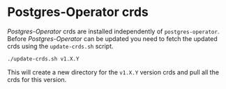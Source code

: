 # Postgres-Operator crds

*Postgres-Operator* crds are installed independently of `postgres-operator`. Before
*Postgres-Operator* can be updated you need to fetch the updated crds using the
`update-crds.sh` script.

```bash
./update-crds.sh v1.X.Y
```

This will create a new directory for the `v1.X.Y` version crds and pull
all the crds for this version.
